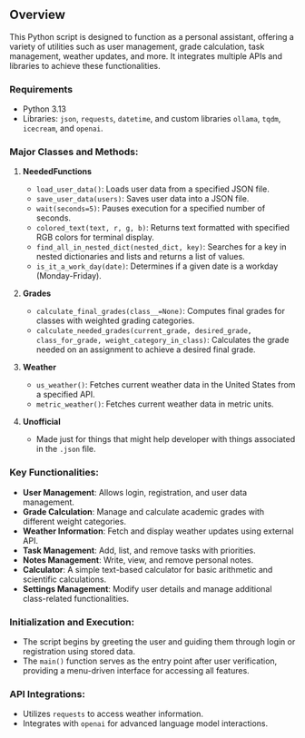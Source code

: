 ## Overview
This Python script is designed to function as a personal assistant, offering a variety of utilities such as user management, grade calculation, task management, weather updates, and more. It integrates multiple APIs and libraries to achieve these functionalities.
### Requirements
- Python 3.13
- Libraries: `json`, `requests`, `datetime`, and custom libraries `ollama`, `tqdm`, `icecream`,  and `openai`.

### Major Classes and Methods:
1. **NeededFunctions**
    - `load_user_data()`: Loads user data from a specified JSON file.
    - `save_user_data(users)`: Saves user data into a JSON file.
    - `wait(seconds=5)`: Pauses execution for a specified number of seconds.
    - `colored_text(text, r, g, b)`: Returns text formatted with specified RGB colors for terminal display.
    - `find_all_in_nested_dict(nested_dict, key)`: Searches for a key in nested dictionaries and lists and returns a list of values.
    - `is_it_a_work_day(date)`: Determines if a given date is a workday (Monday-Friday).

2. **Grades**
    - `calculate_final_grades(class__=None)`: Computes final grades for classes with weighted grading categories.
    - `calculate_needed_grades(current_grade, desired_grade, class_for_grade, weight_category_in_class)`: Calculates the grade needed on an assignment to achieve a desired final grade.

3. **Weather**
    - `us_weather()`: Fetches current weather data in the United States from a specified API.
    - `metric_weather()`: Fetches current weather data in metric units.

4. **Unofficial**
    - Made just for things that might help developer with things associated in the `.json` file.

### Key Functionalities:
- **User Management**: Allows login, registration, and user data management.
- **Grade Calculation**: Manage and calculate academic grades with different weight categories.
- **Weather Information**: Fetch and display weather updates using external API.
- **Task Management**: Add, list, and remove tasks with priorities.
- **Notes Management**: Write, view, and remove personal notes.
- **Calculator**: A simple text-based calculator for basic arithmetic and scientific calculations.
- **Settings Management**: Modify user details and manage additional class-related functionalities.

### Initialization and Execution:
- The script begins by greeting the user and guiding them through login or registration using stored data.
- The `main()` function serves as the entry point after user verification, providing a menu-driven interface for accessing all features.

### API Integrations:
- Utilizes `requests` to access weather information.
- Integrates with `openai` for advanced language model interactions.
